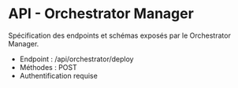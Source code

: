 # API - Orchestrator Manager

Spécification des endpoints et schémas exposés par le Orchestrator Manager.

- Endpoint : /api/orchestrator/deploy
- Méthodes : POST
- Authentification requise
